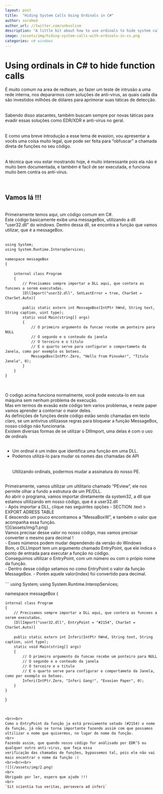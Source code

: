 ```yaml
---
layout: post
title:  "Hiding System Calls Using Ordinals in C#"
author: sorahed
author_url: //twitter.com/unkvolism
description: "A little bit about how to use ordinals to hide system calls in C#"
image: /assets/img/hiding-system-calls-with-ordinals-in-cs.png
categories: c# windows 
---
```



# Using ordinals in C# to hide function calls

É muito comum na area de redteam, ao fazer um teste de intrusão a uma rede interna, nos depararmos com soluções de anti-virus, as quais cada dia são investidos milhões de dólares para aprimorar suas táticas de detecção.<br><br>
<br>
Sabendo disso atacantes, também buscam sempre por novas táticas para evadir essas soluções como EDR/XDR e anti-virus no geral.<br><br>
<br>
E como uma breve introdução a esse tema de evasion, vou apresentar a vocês uma coisa muito legal, que pode ser feita para “obfuscar” a chamada direta de funções no seu código.<br><br>
<br>
A técnica que vou estar mostrando hoje, é muito interessante pois ela não é muito bem documentada, e também é facil de ser executada, e funciona muito bem contra os anti-virus.<br><br>
<br>
## Vamos lá !!!
<br>
Primeiramente temos aqui, um código comum em C#.
<br>
Este código basicamente exibe uma messageBox, utilizando a dll “user32.dll” do windows.
Dentro dessa dll, se encontra a função que vamos utilizar, que é a messageBox.
<br><br>

```
using System;
using System.Runtime.InteropServices;

namespace messageBox
{

    internal class Program
    {
        // Precisamos sempre importar a DLL aqui, que contera as funcoes a serem executadas.
        [DllImport("user32.dll", SetLastError = true, CharSet = CharSet.Auto)]

        public static extern int MessageBox(IntPtr hWnd, String text, String caption, uint type);
        static void Main(string[] args)
        {
            // O primeiro argumento da funcao recebe um ponteiro para NULL
            // O segundo e o conteudo da janela
            // O terceiro e o titulo
            // E o quarto serve para configurar o comportameto da Janela, como por exemplo os botoes.
            MessageBox(IntPtr.Zero, "Hello from Pinvoke!", "Titulo Janela", 0);
        }
    }
}
```


<br><br>
O codigo acima funciona normalmente, você pode executa-lo em sua máquina sem nenhum problema de execução.
<br>
Mas em termos de evasão este código tem varios problemas, e neste paper vamos aprender a contornar o maior deles.
<br>
As definições de funções deste código estão sendo chamadas em texto claro, se um antivírus utilizasse regras para bloquear a função MessageBox, nosso código não funcionaria.
<br>
Existem diversas formas de se utilizar o DllImport, uma delas é com o
uso de ordinals
<br><br>
- Um ordinal é um index que identifica uma função em uma DLL.<br>
- Podemos utilizá-lo para mudar os nomes das chamadas de API<br>
<br><br>
Ultilizando ordinals, podermos mudar a assinatura do nosso PE.
<br>
Primeiramente, vamos ultilizar um ultilitario chamado “PEview”, ele nos permite olhar a fundo a estrutura de um PE/DLL.
<br>
Ao abrir o programa, vamos importar diretamente da system32, a dll que estamos ultilizando em nosso código, que é a user32.dll
<br>
- Após importar a DLL, clique nas seguintes opções
- SECTION .text > EXPORT ADRESS TABLE
<br>
E descendo um pouco encontramos a “MessaBoxW”, e também o valor que acompanha essa função.
<br>
![](/assets/img/1.png)
<br>
Vamos precisar desse valor no nosso código, mas vamos precisar converter o mesmo para decimal !
<br>
- Esses números podem mudar dependendo da versão do Windows
<br>
Bom, o DLLImport tem um argumento chamado EntryPoint, que ele indica o ponto de entrada para executar a função no código.
<br>
Conseguimos ultilizar o EntryPoint, com um número ou com o própio nome da função.
<br>
- Dentro desse código setamos no como EntryPoint o valor da função MessageBox.
- Porém aquele valor(index) foi convertido para decimal.
<br><br>
```
using System;
using System.Runtime.InteropServices;

namespace messageBox
{

    internal class Program
    {
        // Precisamos sempre importar a DLL aqui, que contera as funcoes a serem executadas.
        [DllImport("user32.dll", EntryPoint = "#2154", CharSet = CharSet.Auto)]

        public static extern int Inferi(IntPtr hWnd, String text, String caption, uint type);
        static void Main(string[] args)
        {
            // O primeiro argumento da funcao recebe um ponteiro para NULL
            // O segundo e o conteudo da janela
            // O terceiro e o titulo
            // E o quarto serve para configurar o comportameto da Janela, como por exemplo os botoes.
            Inferi(IntPtr.Zero, "Inferi Gang!", "Evasion Paper", 0);
        }
    }
}
```


<br><br>
Como o EntryPoint da função ja está previamente setado (#2154) o nome da função, já não se torna importante fazendo assim com que possamos ultilizar o nome que quisermos, no lugar do nome da função.
<br>
Fazendo assim, que quando nosso código for análisado por EDR’S ou qualquer outro anti-virus, que faça essa
verificação das chamadas de funções, bypassemos tal, pois ele não vai mais encontrar o nome da função :)
<br><br><br>
![](/assets/img/2.png)
<br>
Obrigado por ler, espero que ajude !!!
<br>
`Sit scientia tua veritas, persevera ad inferi`
